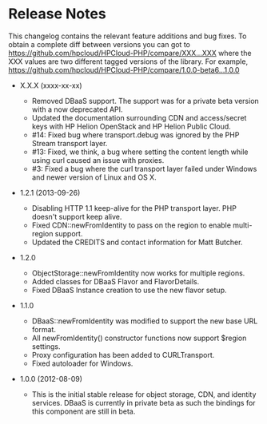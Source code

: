 # Release Notes

This changelog contains the relevant feature additions and bug fixes. To obtain a complete diff between versions you can got to https://github.com/hpcloud/HPCloud-PHP/compare/XXX...XXX where the XXX values are two different tagged versions of the library. For example, https://github.com/hpcloud/HPCloud-PHP/compare/1.0.0-beta6...1.0.0

* X.X.X (xxxx-xx-xx)

  * Removed DBaaS support. The support was for a private beta version with a now deprecated API.
  * Updated the documentation surrounding CDN and access/secret keys with HP Helion OpenStack and HP Helion Public Cloud.
  * #14: Fixed bug where transport.debug was ignored by the PHP Stream transport layer.
  * #13: Fixed, we think, a bug where setting the content length while using curl caused an issue with proxies.
  * #3: Fixed a bug where the curl transport layer failed under Windows and newer version of Linux and OS X.

* 1.2.1 (2013-09-26)

  * Disabling HTTP 1.1 keep-alive for the PHP transport layer. PHP doesn't support keep alive.
  * Fixed CDN::newFromIdentity to pass on the region to enable multi-region support.
  * Updated the CREDITS and contact information for Matt Butcher.

* 1.2.0

  * ObjectStorage::newFromIdentity now works for multiple regions.
  * Added classes for DBaaS Flavor and FlavorDetails.
  * Fixed DBaaS Instance creation to use the new flavor setup.

* 1.1.0

  * DBaaS::newFromIdentity was modified to support the new base URL
    format.
  * All newFromIdentity() constructor functions now support $region
    settings.
  * Proxy configuration has been added to CURLTransport.
  * Fixed autoloader for Windows.

* 1.0.0 (2012-08-09)

  * This is the initial stable release for object storage, CDN, and identity services. DBaaS is currently in private beta as such the bindings for this component are still in beta.
